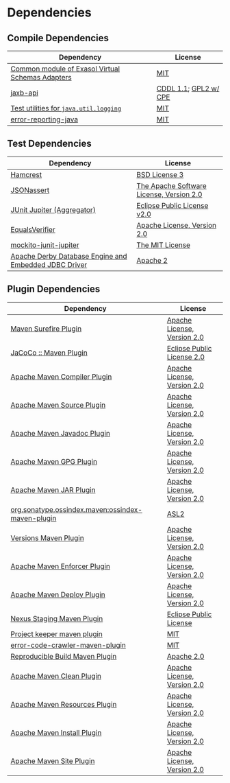 <!-- @formatter:off -->
# Dependencies

## Compile Dependencies

| Dependency                                            | License                         |
| ----------------------------------------------------- | ------------------------------- |
| [Common module of Exasol Virtual Schemas Adapters][0] | [MIT][1]                        |
| [jaxb-api][2]                                         | [CDDL 1.1][3]; [GPL2 w/ CPE][3] |
| [Test utilities for `java.util.logging`][5]           | [MIT][1]                        |
| [error-reporting-java][7]                             | [MIT][1]                        |

## Test Dependencies

| Dependency                                                  | License                                        |
| ----------------------------------------------------------- | ---------------------------------------------- |
| [Hamcrest][9]                                               | [BSD License 3][10]                            |
| [JSONassert][11]                                            | [The Apache Software License, Version 2.0][12] |
| [JUnit Jupiter (Aggregator)][13]                            | [Eclipse Public License v2.0][14]              |
| [EqualsVerifier][15]                                        | [Apache License, Version 2.0][12]              |
| [mockito-junit-jupiter][17]                                 | [The MIT License][18]                          |
| [Apache Derby Database Engine and Embedded JDBC Driver][19] | [Apache 2][12]                                 |

## Plugin Dependencies

| Dependency                                              | License                           |
| ------------------------------------------------------- | --------------------------------- |
| [Maven Surefire Plugin][21]                             | [Apache License, Version 2.0][22] |
| [JaCoCo :: Maven Plugin][23]                            | [Eclipse Public License 2.0][24]  |
| [Apache Maven Compiler Plugin][25]                      | [Apache License, Version 2.0][22] |
| [Apache Maven Source Plugin][27]                        | [Apache License, Version 2.0][22] |
| [Apache Maven Javadoc Plugin][29]                       | [Apache License, Version 2.0][22] |
| [Apache Maven GPG Plugin][31]                           | [Apache License, Version 2.0][22] |
| [Apache Maven JAR Plugin][33]                           | [Apache License, Version 2.0][22] |
| [org.sonatype.ossindex.maven:ossindex-maven-plugin][35] | [ASL2][12]                        |
| [Versions Maven Plugin][37]                             | [Apache License, Version 2.0][22] |
| [Apache Maven Enforcer Plugin][39]                      | [Apache License, Version 2.0][22] |
| [Apache Maven Deploy Plugin][41]                        | [Apache License, Version 2.0][12] |
| [Nexus Staging Maven Plugin][43]                        | [Eclipse Public License][44]      |
| [Project keeper maven plugin][45]                       | [MIT][1]                          |
| [error-code-crawler-maven-plugin][47]                   | [MIT][1]                          |
| [Reproducible Build Maven Plugin][49]                   | [Apache 2.0][12]                  |
| [Apache Maven Clean Plugin][51]                         | [Apache License, Version 2.0][22] |
| [Apache Maven Resources Plugin][53]                     | [Apache License, Version 2.0][22] |
| [Apache Maven Install Plugin][55]                       | [Apache License, Version 2.0][12] |
| [Apache Maven Site Plugin][57]                          | [Apache License, Version 2.0][22] |

[45]: https://github.com/exasol/project-keeper-maven-plugin
[7]: https://github.com/exasol/error-reporting-java
[12]: http://www.apache.org/licenses/LICENSE-2.0.txt
[21]: https://maven.apache.org/surefire/maven-surefire-plugin/
[43]: http://www.sonatype.com/public-parent/nexus-maven-plugins/nexus-staging/nexus-staging-maven-plugin/
[1]: https://opensource.org/licenses/MIT
[17]: https://github.com/mockito/mockito
[19]: http://db.apache.org/derby/
[37]: http://www.mojohaus.org/versions-maven-plugin/
[10]: http://opensource.org/licenses/BSD-3-Clause
[25]: https://maven.apache.org/plugins/maven-compiler-plugin/
[3]: https://oss.oracle.com/licenses/CDDL+GPL-1.1
[53]: https://maven.apache.org/plugins/maven-resources-plugin/
[51]: https://maven.apache.org/plugins/maven-clean-plugin/
[24]: https://www.eclipse.org/legal/epl-2.0/
[44]: http://www.eclipse.org/legal/epl-v10.html
[5]: https://github.com/exasol/java-util-logging-testing
[23]: https://www.jacoco.org/jacoco/trunk/doc/maven.html
[18]: https://github.com/mockito/mockito/blob/main/LICENSE
[49]: http://zlika.github.io/reproducible-build-maven-plugin
[57]: https://maven.apache.org/plugins/maven-site-plugin/
[22]: https://www.apache.org/licenses/LICENSE-2.0.txt
[39]: https://maven.apache.org/enforcer/maven-enforcer-plugin/
[14]: https://www.eclipse.org/legal/epl-v20.html
[2]: https://github.com/eclipse-ee4j/jaxb-api
[55]: http://maven.apache.org/plugins/maven-install-plugin/
[13]: https://junit.org/junit5/
[35]: https://sonatype.github.io/ossindex-maven/maven-plugin/
[31]: https://maven.apache.org/plugins/maven-gpg-plugin/
[11]: https://github.com/skyscreamer/JSONassert
[15]: http://www.jqno.nl/equalsverifier
[27]: https://maven.apache.org/plugins/maven-source-plugin/
[9]: http://hamcrest.org/JavaHamcrest/
[41]: http://maven.apache.org/plugins/maven-deploy-plugin/
[29]: https://maven.apache.org/plugins/maven-javadoc-plugin/
[0]: https://github.com/exasol/virtual-schema-common-java
[47]: https://github.com/exasol/error-code-crawler-maven-plugin
[33]: https://maven.apache.org/plugins/maven-jar-plugin/
